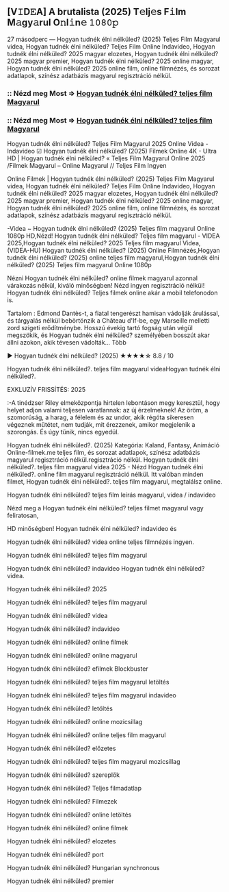 ## [V𝙸D𝙴A] A brutalista (2025) T𝚎lj𝚎s F𝚒lm M𝚊gy𝚊rul O𝚗l𝚒n𝚎 𝟷𝟶𝟾𝟶𝚙

27 másodperc — Hogyan tudnék élni nélküled? (2025) Teljes Film Magyarul videa, Hogyan tudnék élni nélküled? Teljes Film Online Indavideo, Hogyan tudnék élni nélküled? 2025 magyar elozetes, Hogyan tudnék élni nélküled? 2025 magyar premier, Hogyan tudnék élni nélküled? 2025 online magyar, Hogyan tudnék élni nélküled? 2025 online film, online filmnézés, és sorozat adatlapok, színész adatbázis magyarul regisztráció nélkül.

### :: Nézd meg Most => [Hogyan tudnék élni nélküled? teljes film Magyarul](https://t.co/ER7HkMcrtL)

### :: Nézd meg Most => [Hogyan tudnék élni nélküled? teljes film Magyarul](https://t.co/ER7HkMcrtL)

Hogyan tudnék élni nélküled? Teljes Film Magyarul 2025 Online Videa - Indavideo ☑ Hogyan tudnék élni nélküled? (2025) Filmek Online 4K - Ultra HD | Hogyan tudnék élni nélküled? « Teljes Film Magyarul Online 2025 /Filmek Magyarul – Online Magyarul // Teljes Film Ingyen

Online Filmek | Hogyan tudnék élni nélküled? (2025) Teljes Film Magyarul videa, Hogyan tudnék élni nélküled? Teljes Film Online Indavideo, Hogyan tudnék élni nélküled? 2025 magyar elozetes, Hogyan tudnék élni nélküled? 2025 magyar premier, Hogyan tudnék élni nélküled? 2025 online magyar, Hogyan tudnék élni nélküled? 2025 online film, online filmnézés, és sorozat adatlapok, színész adatbázis magyarul regisztráció nélkül.

-Videa ~ Hogyan tudnék élni nélküled? (2025) Teljes film magyarul Online 1080p HD,Nézd! Hogyan tudnék élni nélküled? Teljes film magyarul - VIDEA 2025,Hogyan tudnék élni nélküled? 2025 Teljes film magyarul Videa,(VIDEA-HU) Hogyan tudnék élni nélküled? (2025) Online Filmnézés,Hogyan tudnék élni nélküled? (2025) online teljes film magyarul,Hogyan tudnék élni nélküled? (2025) Teljes film magyarul Online 1080p

Nézni Hogyan tudnék élni nélküled? online filmek magyarul azonnal várakozás nélkül, kiváló minőségben! Nézd ingyen regisztráció nélkül! Hogyan tudnék élni nélküled? Teljes filmek online akár a mobil telefonodon is.

Tartalom : Edmond Dantès-t, a fiatal tengerészt hamisan vádolják árulással, és tárgyalás nélkül bebörtönzik a Château d'If-be, egy Marseille melletti zord szigeti erődítménybe. Hosszú évekig tartó fogság után végül megszökik, és Hogyan tudnék élni nélküled? személyében bosszút akar állni azokon, akik tévesen vádolták… Több

▶️ Hogyan tudnék élni nélküled? (2025) ★★★★☆ 8.8 / 10

Hogyan tudnék élni nélküled?. teljes film magyarul videaHogyan tudnék élni nélküled?.

EXKLUZÍV FRISSÍTÉS: 2025

:-A tinédzser Riley elmeközpontja hirtelen lebontáson megy keresztül, hogy helyet adjon valami teljesen váratlannak: az új érzelmeknek! Az öröm, a szomorúság, a harag, a félelem és az undor, akik régóta sikeresen végeznek műtétet, nem tudják, mit érezzenek, amikor megjelenik a szorongás. És úgy tűnik, nincs egyedül.

Hogyan tudnék élni nélküled?. (2025) Kategória: Kaland, Fantasy, Animáció Online-filmek.me teljes film, és sorozat adatlapok, színész adatbázis magyarul regisztráció nélkül.regisztráció nélkül. Hogyan tudnék élni nélküled?. teljes film magyarul videa 2025 - Nézd Hogyan tudnék élni nélküled?. online film magyarul regisztráció nélkül. Itt valóban minden filmet, Hogyan tudnék élni nélküled?. teljes film magyarul, megtalálsz online.

Hogyan tudnék élni nélküled? teljes film leírás magyarul, videa / indavideo

Nézd meg a Hogyan tudnék élni nélküled? teljes filmet magyarul vagy feliratosan, 

HD minőségben! Hogyan tudnék élni nélküled? indavideo és 

Hogyan tudnék élni nélküled? videa online teljes filmnézés ingyen. 

Hogyan tudnék élni nélküled? teljes film magyarul 

Hogyan tudnék élni nélküled? indavideo Hogyan tudnék élni nélküled? videa.

Hogyan tudnék élni nélküled? 2025

Hogyan tudnék élni nélküled? teljes film magyarul

Hogyan tudnék élni nélküled? videa

Hogyan tudnék élni nélküled? indavideo

Hogyan tudnék élni nélküled? online filmek

Hogyan tudnék élni nélküled? online magyarul

Hogyan tudnék élni nélküled? efilmek Blockbuster

Hogyan tudnék élni nélküled? teljes film magyarul letöltés

Hogyan tudnék élni nélküled? teljes film magyarul indavideo

Hogyan tudnék élni nélküled? letöltés

Hogyan tudnék élni nélküled? online mozicsillag

Hogyan tudnék élni nélküled? online teljes film magyarul

Hogyan tudnék élni nélküled? előzetes

Hogyan tudnék élni nélküled? teljes film magyarul mozicsillag

Hogyan tudnék élni nélküled? szereplők

Hogyan tudnék élni nélküled? Teljes filmadatlap

Hogyan tudnék élni nélküled? Filmezek

Hogyan tudnék élni nélküled? online letöltés

Hogyan tudnék élni nélküled? online filmek

Hogyan tudnék élni nélküled? elozetes

Hogyan tudnék élni nélküled? port

Hogyan tudnék élni nélküled? Hungarian synchronous

Hogyan tudnék élni nélküled? premier
